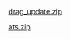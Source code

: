 [drag_update.zip](https://github.com/jawadkhan288/webdevxio/files/11367178/drag_update.zip)

[ats.zip](https://github.com/jawadkhan288/webdevxio/files/11367159/ats.zip)
